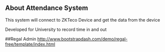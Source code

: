 ## About Attendance System

This system will connect to ZKTeco Device and get the data from the device

Developed for University to record time in and out

##Regal Admin
http://www.bootstrapdash.com/demo/regal-free/template/index.html

